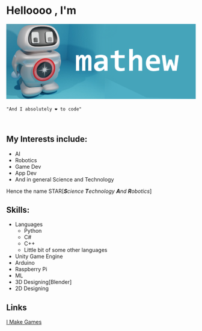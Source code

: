 # Helloooo , I'm 
<img align="up" src="githubbanner.png">

`"And I absolutely ❤ to code"`
 <p>&nbsp;</p>
 
 ## My Interests include:
 - AI<br>
 - Robotics<br>
 - Game Dev<br>
 - App Dev<br>
 - And in general Science and Technology<br>

 Hence the name STAR[***S**cience **T**echnology **A**nd **R**obotics*] 

## Skills:
- Languages
  - Python
  - C#
  - C++
  - Little bit of some other languages
- Unity Game Engine
- Arduino
- Raspberry Pi
- ML
- 3D Designing[Blender]
- 2D Designing

## Links
[I Make Games](https://s-t-a-r-game.itch.io/)
<!---
Star-Code6/Star-Code6 is a ✨ special ✨ repository because its `README.md` (this file) appears on your GitHub profile.
You can click the Preview link to take a look at your changes.
--->
